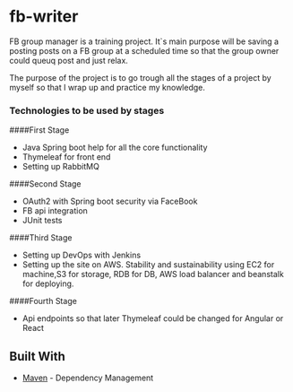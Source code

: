 # fb-writer
FB group manager is a training project. It`s main purpose will be saving a posting posts on a FB group at a scheduled time so that the group owner could queuq post and just relax.

The purpose of the project is to go trough all the stages of a project by myself so that I wrap up and practice my knowledge.  
### Technologies to be used by stages

####First Stage
* Java Spring boot help for all the core functionality
* Thymeleaf for front end
* Setting up RabbitMQ 

####Second Stage
* OAuth2 with Spring boot security via FaceBook
* FB api integration
* JUnit tests

####Third Stage
* Setting up DevOps with Jenkins
* Setting up the site on AWS. Stability and sustainability using EC2 for machine,S3 for storage, RDB for DB, AWS load balancer and beanstalk for deploying.  

####Fourth Stage
* Api endpoints so that later Thymeleaf could be changed for Angular or React 


## Built With

* [Maven](https://maven.apache.org/) - Dependency Management
